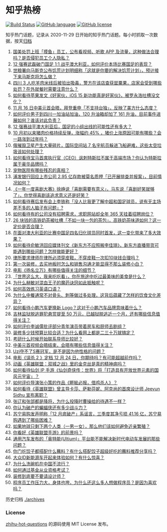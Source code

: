 # 知乎热榜
[![Build Status](https://github.com/ToWeLong/zhihu-hot-questions/workflows/CI/badge.svg)](https://github.com/ToWeLong/zhihu-hot-questions/actions)
[![GitHub language](https://img.shields.io/badge/language-golang-orange.svg)](https://golang.org/)
[![GitHub license](https://img.shields.io/github/license/ToWeLong/zhihu-hot-questions)](https://github.com/ToWeLong/zhihu-hot-questions/blob/main/LICENSE)

知乎热门话题，记录从 2020-11-29 日开始的知乎热门话题。每小时抓取一次数据，按天[归档](./archives)

<!-- BEGIN -->

1. [国美处罚上班「摸鱼」员工，公布看视频、听歌 APP 及流量，这种做法合理吗？是否侵犯员工个人隐私？](https://www.zhihu.com/question/499375362)
1. [12 强赛武磊破门国足 1:1 战平澳大利亚，如何评价本场比赛国足的表现？](https://www.zhihu.com/question/499293417)
1. [世粮署向马斯克公布饥荒计划明细称「这就是你要的解决饥荒计划」，预计接下来马斯克将怎么做？](https://www.zhihu.com/question/499227093)
1. [四川 3 人吃羊肉米线后被验出吸毒，警方在该店查获罂粟果，店家会受到哪些处罚？在外就餐时需要注意什么？](https://www.zhihu.com/question/498676215)
1. [如何看待苹果发文《好家伙，iOS 15 新功能真是好家伙》，被罗永浩吐槽没文化？](https://www.zhihu.com/question/499287617)
1. [11 月 16 日中美元首会晤，拜登重申「不支持台独」，反映了美方什么态度？](https://www.zhihu.com/question/499400996)
1. [如何评价男子到四川一加油站加油，120 升油箱却加了 161 升油，目前事件进展如何？谁该对此负责？](https://www.zhihu.com/question/498748953)
1. [12 强赛战平澳大利亚后，国足的小组出线的可能性还有多大？](https://www.zhihu.com/question/499441029)
1. [10 月初以来猪肉价格持续反弹，涨幅约 45% ，猪价上涨原因可能有哪些？会一路涨到过年吗？](https://www.zhihu.com/question/498768497)
1. [俄摧毁卫星产生大量碎片，国际空间站 7 名宇航员躲进飞船避难，这些太空垃圾该如何处理？](https://www.zhihu.com/question/499245643)
1. [如何看待宝马首席执行官（CEO）讽刺特斯拉不属于高端市场？你认为特斯拉属于豪华品牌吗？](https://www.zhihu.com/question/498086687)
1. [宠物医院有哪些残忍的真相？](https://www.zhihu.com/question/472222436)
1. [浦发银行回应上市公司 2.95 亿存款被莫名质押「已开展排查并报案」，目前情况如何？](https://www.zhihu.com/question/499213315)
1. [《一年一度喜剧大赛》徐峥说「喜剧需要有意义」，马东说「喜剧好笑就够了」，你觉得喜剧该追求意义还是好笑？](https://www.zhihu.com/question/498475924)
1. [如何看待赛后发布会上李铁称「没人比我更了解中超和国足球员，说有无主场差不多的人脑子有问题」?](https://www.zhihu.com/question/499443890)
1. [如何看待有的公司没有招聘需求，求职网站却全年 365 天挂着招聘岗位？](https://www.zhihu.com/question/497361115)
1. [26 块钱的高铁奶茶被吐槽「不如一块一包的茶包」，高铁奶茶味道如何？这一定价是否合理？](https://www.zhihu.com/question/499171974)
1. [在面对澳大利亚的比赛中国足四名归化球员同时首发，这一变化带来了多大效果？](https://www.zhihu.com/question/499438588)
1. [如何看待俞敏洪回应媒体刊文《新东方不应照搬李佳琦》，新东方直播带货可能遇到哪些问题？怎样做能更好？](https://www.zhihu.com/question/498961629)
1. [律所要求律师在律所必须穿皮鞋，不穿皮鞋一次扣10块钱合理吗？](https://www.zhihu.com/question/497981709)
1. [第一次装修，去买地板时怎么和销售沟通才能显得不那么装修小白？](https://www.zhihu.com/question/497869557)
1. [电影《扬名立万》有哪些值得关注的细节？](https://www.zhihu.com/question/497935099)
1. [「世界这么大，我来吃吃看」，你在旅途中吃过最美味的美食是什么？](https://www.zhihu.com/question/496817181)
1. [为什么赫敏对混血王子的魔药诀窍如此抵触呢？](https://www.zhihu.com/question/497754912)
1. [如何高效练习英语口语？](https://www.zhihu.com/question/291133107)
1. [为什么中餐通常不对骨头、刺等做过多处理，这背后蕴藏了怎样的饮食文化差异？](https://www.zhihu.com/question/498703209)
1. [如何看待小鹏汽车更换新 Logo？这对于小鹏汽车品牌意味着什么？](https://www.zhihu.com/question/499096719)
1. [吉林监狱脱逃罪犯悬赏提至 50 万元，已越狱脱逃近一个月，还有哪些信息值得关注？](https://www.zhihu.com/question/499061162)
1. [如何评价李诚儒批评部分青年演员带着房车和厨师去剧组？](https://www.zhihu.com/question/496113706)
1. [装修多少钱预算比较合适？为什么看网上都是二三十万就搞定？](https://www.zhihu.com/question/441287480)
1. [考研什么时候开始联系导师比较好？](https://www.zhihu.com/question/498993087)
1. [中美元首视频会晤结束，会晤有哪些信息值得关注？](https://www.zhihu.com/question/499140008)
1. [Uzi夺不了S赛冠军，是不是因为他性格的问题？](https://www.zhihu.com/question/399538012)
1. [电影《误杀 2 》定档 12 月 24 日，你期待吗？有可能超越前作吗？](https://www.zhihu.com/question/499253434)
1. [动画《英雄联盟：双城之战》里的金克丝是真的精神病吗？](https://www.zhihu.com/question/498694641)
1. [如何看待仙剑 IP 手游《仙剑奇侠传：世界》将「打造具有开放世界元素的国风元宇宙」？](https://www.zhihu.com/question/499038125)
1. [如何评价导演张小策的作品《睚眦必报，借鸡杀人》？](https://www.zhihu.com/question/498479877)
1. [如何看待《英雄联盟》曾主导卡莎、萨勒芬妮、阿克尚的首席设计师 Jeevun Sidhu 宣布离职？](https://www.zhihu.com/question/498977025)
1. [张辽和张郃都是降将，为什么投降时曹操给的待遇不一样？](https://www.zhihu.com/question/497314098)
1. [你认为破产的蝙蝠侠还有多少战斗力？](https://www.zhihu.com/question/497332008)
1. [苏宁易购发声明称「12 月底破产」系谣言，三季度其净亏损 41.16 亿，苏宁易购遇到了哪些困难？](https://www.zhihu.com/question/499223921)
1. [如果地球只剩下两个人类（一男一女），那么他们该如何避免近亲繁殖？](https://www.zhihu.com/question/497589085)
1. [你看好《英雄联盟手游》的前景吗？](https://www.zhihu.com/question/427722525)
1. [通用汽车发布的「奥特能(Ultium)」平台能不能解决新时代电动车发展的那些问题？](https://www.zhihu.com/question/498215945)
1. [你门吃饺子都搭配什么蘸料？有什么搭配饺子超级好吃的蘸料推荐分享吗？](https://www.zhihu.com/question/497478199)
1. [大众ID新能源车开起来体验如何？有什么惊喜？](https://www.zhihu.com/question/486398204)
1. [为什么洗碗机在中国不流行？](https://www.zhihu.com/question/367098893)
1. [如何通过基金从业资格考试？](https://www.zhihu.com/question/49421538)
1. [装修到底要不要请设计师？](https://www.zhihu.com/question/268911206)
1. [程序员工作压力大，身体也垮，为什么还这么多人想做程序员？是因为喜欢吗？](https://www.zhihu.com/question/493157108)

<!-- END -->

历史归档 [./archives](./archives)


### License
[zhihu-hot-questions](https://github.com/towelong/zhihu-hot-questions) 的源码使用 MIT License 发布。